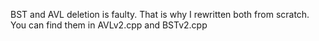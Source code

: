 BST and AVL deletion is faulty. That is why I rewritten both from scratch. You can find them in AVLv2.cpp and BSTv2.cpp